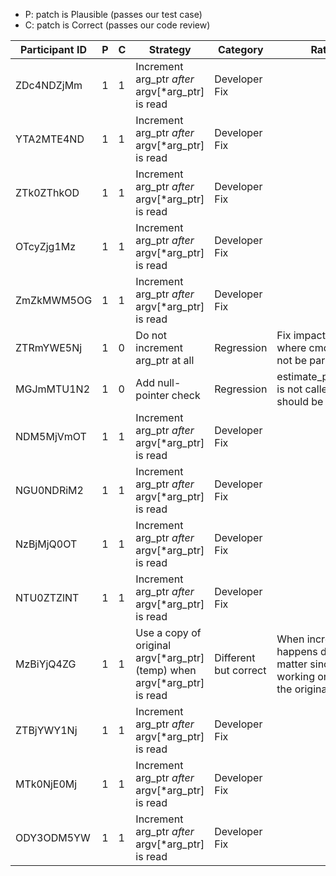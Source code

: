 * P: patch is Plausible (passes our test case)
* C: patch is Correct (passes our code review)

| Participant ID | P | C | Strategy | Category | Rationale |
| -- | -- | -- | -- | -- | -- |
| ZDc4NDZjMm | 1 | 1 | Increment arg_ptr *after* argv[*arg_ptr] is read | Developer Fix |  |
| YTA2MTE4ND | 1 | 1 | Increment arg_ptr *after* argv[*arg_ptr] is read | Developer Fix |  |
| ZTk0ZThkOD | 1 | 1 | Increment arg_ptr *after* argv[*arg_ptr] is read | Developer Fix |  |
| OTcyZjg1Mz | 1 | 1 | Increment arg_ptr *after* argv[*arg_ptr] is read | Developer Fix |  |
| ZmZkMWM5OG | 1 | 1 | Increment arg_ptr *after* argv[*arg_ptr] is read | Developer Fix |  |
| ZTRmYWE5Nj | 1 | 0 | Do not increment arg_ptr at all | Regression | Fix impacts other inputs where cmd args may not be parsed at all |
| MGJmMTU1N2 | 1 | 0 | Add null-pointer check | Regression | estimate_pattern_match is not called when it should be called. |
| NDM5MjVmOT | 1 | 1 | Increment arg_ptr *after* argv[*arg_ptr] is read | Developer Fix |  |
| NGU0NDRiM2 | 1 | 1 | Increment arg_ptr *after* argv[*arg_ptr] is read | Developer Fix |  |
| NzBjMjQ0OT | 1 | 1 | Increment arg_ptr *after* argv[*arg_ptr] is read | Developer Fix |  |
| NTU0ZTZlNT | 1 | 1 | Increment arg_ptr *after* argv[*arg_ptr] is read | Developer Fix |  |
| MzBiYjQ4ZG | 1 | 1 | Use a copy of original argv[*arg_ptr] (temp) when argv[*arg_ptr] is read | Different but correct | When increment happens does not matter since we are working on a copy of the original argument. |
| ZTBjYWY1Nj | 1 | 1 | Increment arg_ptr *after* argv[*arg_ptr] is read | Developer Fix |  |
| MTk0NjE0Mj | 1 | 1 | Increment arg_ptr *after* argv[*arg_ptr] is read | Developer Fix |  |
| ODY3ODM5YW | 1 | 1 | Increment arg_ptr *after* argv[*arg_ptr] is read | Developer Fix |  |
